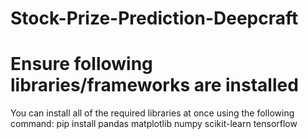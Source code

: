 # Stock-Prize-Prediction-Deepcraft

# Ensure following libraries/frameworks are installed
You can install all of the required libraries at once using the following command: pip install pandas matplotlib numpy scikit-learn tensorflow
